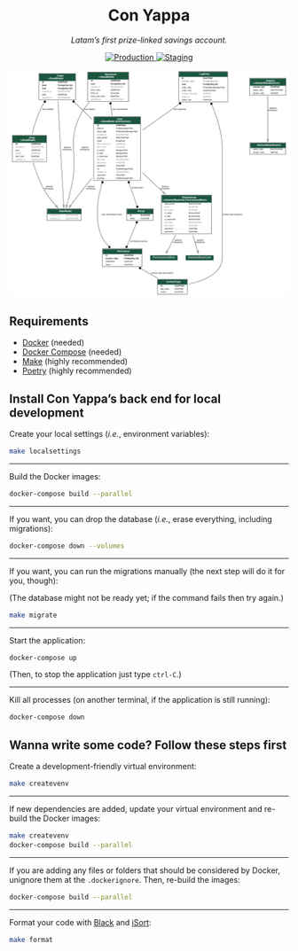 <h1 align="center">Con Yappa</h1>

<p align="center">
  <em>Latam’s first prize-linked savings account.</em>
</p>

<p align="center">
  <a href="https://api.conyappa.cl/docs" target="_blank">
      <img src="https://img.shields.io/website?label=production&logo=amazon&url=https://api.conyappa.cl/docs" alt="Production">
  </a>

  <a href="https://api-staging.conyappa.cl/docs" target="_blank">
      <img src="https://img.shields.io/website?label=production&logo=amazon&url=https://api-staging.conyappa.cl/docs" alt="Staging">
  </a>

</p>

![ER Diagram](docs/er_diagram.png "ER Diagram")

## Requirements

- [Docker](https://www.docker.com/) (needed)
- [Docker Compose](https://docs.docker.com/compose/) (needed)
- [Make](https://en.wikipedia.org/wiki/Make_(software)) (highly recommended)
- [Poetry](https://python-poetry.org/docs/) (highly recommended)

## Install Con Yappa’s back end for local development

Create your local settings (_i.e._, environment variables):

```bash
make localsettings
```

---

Build the Docker images:

```bash
docker-compose build --parallel
```

---

If you want, you can drop the database (_i.e._, erase everything, including migrations):

```bash
docker-compose down --volumes
```

---

If you want, you can run the migrations manually (the next step will do it for you, though):

(The database might not be ready yet; if the command fails then try again.)

```bash
make migrate
```

---

Start the application:

```bash
docker-compose up
```

(Then, to stop the application just type `ctrl-C`.)

---

Kill all processes (on another terminal, if the application is still running):

```bash
docker-compose down
```

## Wanna write some code? Follow these steps first

Create a development-friendly virtual environment:

```bash
make createvenv
```

---

If new dependencies are added, update your virtual environment and re-build the Docker images:

```bash
make createvenv
docker-compose build --parallel
```

---

If you are adding any files or folders that should be considered by Docker, unignore them at the `.dockerignore`. Then, re-build the images:

```bash
docker-compose build --parallel
```

---

Format your code with [Black](https://pypi.org/project/black/) and [iSort](https://pypi.org/project/isort/):

```bash
make format
```
